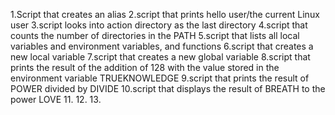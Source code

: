 1.Script that creates an alias
2.script that prints hello user/the current Linux user
3.script looks into action directory as the last directory
4.script that counts the number of directories in the PATH
5.script that lists all local variables and environment variables, and functions
6.script that creates a new local variable
7.script that creates a new global variable
8.script that prints the result of the addition of 128 with the value stored in the environment variable TRUEKNOWLEDGE
9.script that prints the result of POWER divided by DIVIDE
10.script that displays the result of BREATH to the power LOVE
11.
12.
13.
